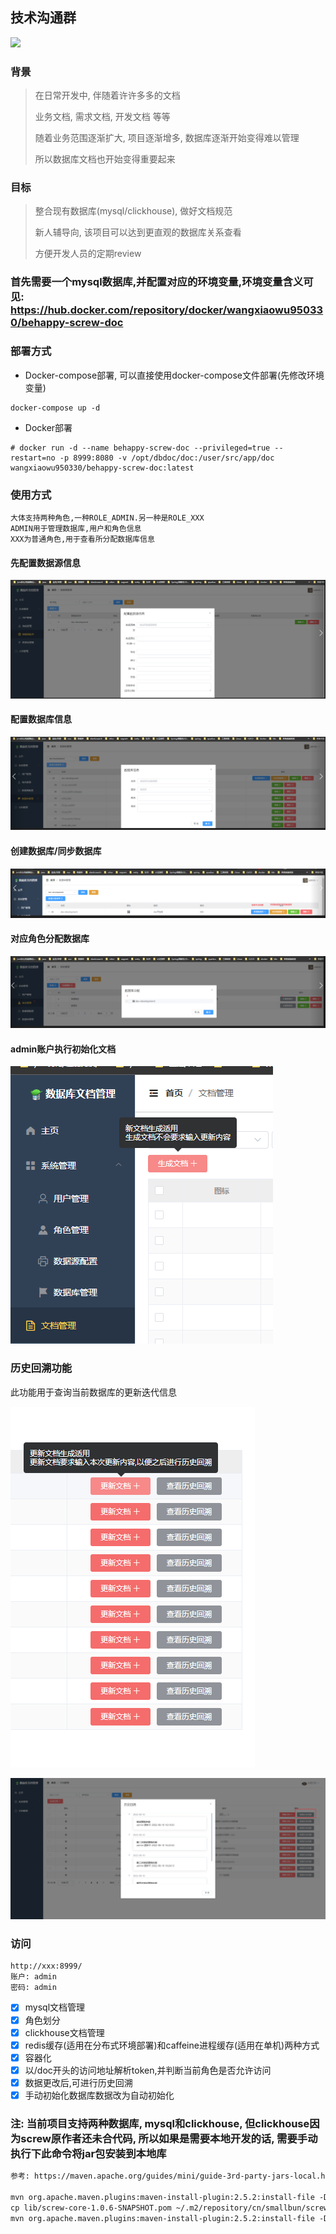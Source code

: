 ## 技术沟通群
<img src="https://raw.githubusercontent.com/wang-xiaowu/picture_repository/master/behappy_group.jpg" width="300px">

### 背景

> 在日常开发中, 伴随着许许多多的文档
>
> 业务文档, 需求文档, 开发文档 等等
>
> 随着业务范围逐渐扩大, 项目逐渐增多, 数据库逐渐开始变得难以管理
>
> 所以数据库文档也开始变得重要起来

### 目标

> 整合现有数据库(mysql/clickhouse), 做好文档规范
>
> 新人辅导向, 该项目可以达到更直观的数据库关系查看
>
> 方便开发人员的定期review

### 首先需要一个mysql数据库,并配置对应的环境变量,环境变量含义可见: https://hub.docker.com/repository/docker/wangxiaowu950330/behappy-screw-doc

### 部署方式

- Docker-compose部署, 可以直接使用docker-compose文件部署(先修改环境变量)

```
docker-compose up -d
```

- Docker部署

```
# docker run -d --name behappy-screw-doc --privileged=true --restart=no -p 8999:8080 -v /opt/dbdoc/doc:/user/src/app/doc wangxiaowu950330/behappy-screw-doc:latest
```

### 使用方式

```text
大体支持两种角色,一种ROLE_ADMIN.另一种是ROLE_XXX
ADMIN用于管理数据库,用户和角色信息
XXX为普通角色,用于查看所分配数据库信息
```

#### 先配置数据源信息

![img.png](resources/image/img_1.png)

#### 配置数据库信息

![img.png](resources/image/img_2.png)

#### 创建数据库/同步数据库

![img.png](resources/image/img_3.png)

#### 对应角色分配数据库

![img.png](resources/image/img_4.png)

#### admin账户执行初始化文档

![img.png](resources/image/img_5.png)

### 历史回溯功能

此功能用于查询当前数据库的更新迭代信息

![img.png](resources/image/img_6.png)

![image.png](resources/image/img_7.png)

### 访问

```
http://xxx:8999/
账户: admin
密码: admin
```

- [X]  mysql文档管理
- [X]  角色划分
- [X]  clickhouse文档管理
- [X]  redis缓存(适用在分布式环境部署)和caffeine进程缓存(适用在单机)两种方式
- [X]  容器化
- [X]  以/doc开头的访问地址解析token,并判断当前角色是否允许访问
- [X]  数据更改后,可进行历史回溯
- [X]  手动初始化数据库数据改为自动初始化

### 注: 当前项目支持两种数据库, mysql和clickhouse, 但clickhouse因为screw原作者还未合代码, 所以如果是需要本地开发的话, 需要手动执行下此命令将jar包安装到本地库

```xml
参考: https://maven.apache.org/guides/mini/guide-3rd-party-jars-local.html

mvn org.apache.maven.plugins:maven-install-plugin:2.5.2:install-file -Dfile="lib/screw-core-1.0.6-SNAPSHOT.jar" -DpomFile="lib/screw-1.0.6-SNAPSHOT.pom"
cp lib/screw-core-1.0.6-SNAPSHOT.pom ~/.m2/repository/cn/smallbun/screw/screw/1.0.6-SNAPSHOT/screw-1.0.6-SNAPSHOT.pom
mvn org.apache.maven.plugins:maven-install-plugin:2.5.2:install-file -Dfile="lib/screw-core-1.0.6-SNAPSHOT.jar" -DpomFile="lib/screw-core-1.0.6-SNAPSHOT.pom"
```
